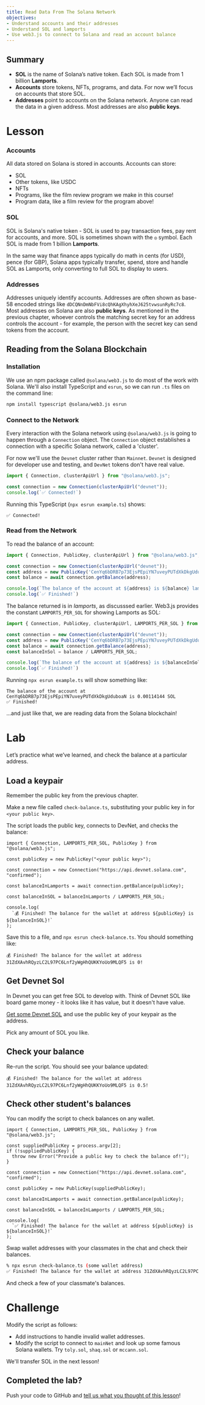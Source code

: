 ```yaml
---
title: Read Data From The Solana Network
objectives:
- Understand accounts and their addresses
- Understand SOL and lamports
- Use web3.js to connect to Solana and read an account balance
---
```


## Summary

- **SOL** is the name of Solana’s native token. Each SOL is made from 1 billion **Lamports**. 
- **Accounts** store tokens, NFTs, programs, and data. For now we’ll focus on accounts that store SOL. 
- **Addresses** point to accounts on the Solana network. Anyone can read the data in a given address. Most addresses are also **public keys**.

# Lesson

### Accounts

All data stored on Solana is stored in accounts. Accounts can store: 

- SOL
- Other tokens, like USDC
- NFTs
- Programs, like the film review program we make in this course!
- Program data, like a film review for the program above!

### SOL

SOL is Solana's native token - SOL is used to pay transaction fees, pay rent for accounts, and more. SOL is sometimes shown with the `◎` symbol. Each SOL is made from 1 billion **Lamports**. 

In the same way that finance apps typically do math in cents (for USD), pence (for GBP), Solana apps typically transfer, spend, store and handle SOL as Lamports, only converting to full SOL to display to users. 

### Addresses

Addresses uniquely identify accounts. Addresses are often shown as base-58 encoded strings like `dDCQNnDmNbFVi8cQhKAgXhyhXeJ625tvwsunRyRc7c8`. Most addresses on Solana are also **public keys**. As mentioned in the previous chapter, whoever controls the matching secret key for an address controls the account - for example, the person with the secret key can send tokens from the account.

## Reading from the Solana Blockchain

### Installation

We use an npm package called `@solana/web3.js` to do most of the work with Solana. We'll also install TypeScript and `esrun`, so we can run `.ts` files on the command line:

```bash
npm install typescript @solana/web3.js esrun 
```

### Connect to the Network

Every interaction with the Solana network using `@solana/web3.js` is going to happen through a `Connection` object. The `Connection` object establishes a connection with a specific Solana network, called a 'cluster'. 

For now we'll use the `Devnet` cluster rather than `Mainnet`. `Devnet` is designed for developer use and testing, and `DevNet` tokens don't have real value.

```typescript
import { Connection, clusterApiUrl } from "@solana/web3.js";

const connection = new Connection(clusterApiUrl("devnet"));
console.log(`✅ Connected!`)
```

Running this TypeScript (`npx esrun example.ts`) shows:

```
✅ Connected!
```

### Read from the Network

To read the balance of an account:

```typescript
import { Connection, PublicKey, clusterApiUrl } from "@solana/web3.js";

const connection = new Connection(clusterApiUrl("devnet"));
const address = new PublicKey('CenYq6bDRB7p73EjsPEpiYN7uveyPUTdXkDkgUduboaN');
const balance = await connection.getBalance(address);

console.log(`The balance of the account at ${address} is ${balance} lamports`); 
console.log(`✅ Finished!`)
```

The balance returned is in *lamports*, as discusssed earlier. Web3.js provides the constant `LAMPORTS_PER_SOL` for showing Lamports as SOL:

```typescript
import { Connection, PublicKey, clusterApiUrl, LAMPORTS_PER_SOL } from "@solana/web3.js";

const connection = new Connection(clusterApiUrl("devnet"));
const address = new PublicKey('CenYq6bDRB7p73EjsPEpiYN7uveyPUTdXkDkgUduboaN');
const balance = await connection.getBalance(address);
const balanceInSol = balance / LAMPORTS_PER_SOL;

console.log(`The balance of the account at ${address} is ${balanceInSol} SOL`); 
console.log(`✅ Finished!`)
```

Running `npx esrun example.ts` will show something like:

```
The balance of the account at CenYq6bDRB7p73EjsPEpiYN7uveyPUTdXkDkgUduboaN is 0.00114144 SOL
✅ Finished!
```

...and just like that, we are reading data from the Solana blockchain! 

# Lab

Let’s practice what we’ve learned, and check the balance at a particular address. 

## Load a keypair 

Remember the public key from the previous chapter. 

Make a new file called `check-balance.ts`, substituting your public key in for `<your public key>`.

The script loads the public key, connects to DevNet, and checks the balance:

```tsx
import { Connection, LAMPORTS_PER_SOL, PublicKey } from "@solana/web3.js";

const publicKey = new PublicKey("<your public key>");

const connection = new Connection("https://api.devnet.solana.com", "confirmed");

const balanceInLamports = await connection.getBalance(publicKey);

const balanceInSOL = balanceInLamports / LAMPORTS_PER_SOL;

console.log(
  `💰 Finished! The balance for the wallet at address ${publicKey} is ${balanceInSOL}!`
);

```

Save this to a file, and `npx esrun check-balance.ts`. You should something like:

```
💰 Finished! The balance for the wallet at address 31ZdXAvhRQyzLC2L97PC6Lnf2yWgHhQUKKYoUo9MLQF5 is 0!
```

## Get Devnet Sol

In Devnet you can get free SOL to develop with. Think of Devnet SOL like board game money - it looks like it has value, but it doesn't have value. 

[Get some Devnet SOL](https://faucet.solana.com/) and use the public key of your keypair as the address. 

Pick any amount of SOL you like.

## Check your balance

Re-run the script. You should see your balance updated:

```
💰 Finished! The balance for the wallet at address 31ZdXAvhRQyzLC2L97PC6Lnf2yWgHhQUKKYoUo9MLQF5 is 0.5!
```

## Check other student's balances

You can modify the script to check balances on any wallet.

```tsx
import { Connection, LAMPORTS_PER_SOL, PublicKey } from "@solana/web3.js";

const suppliedPublicKey = process.argv[2];
if (!suppliedPublicKey) {
  throw new Error("Provide a public key to check the balance of!");
}

const connection = new Connection("https://api.devnet.solana.com", "confirmed");

const publicKey = new PublicKey(suppliedPublicKey);

const balanceInLamports = await connection.getBalance(publicKey);

const balanceInSOL = balanceInLamports / LAMPORTS_PER_SOL;

console.log(
  `✅ Finished! The balance for the wallet at address ${publicKey} is ${balanceInSOL}!`
);

```

Swap wallet addresses with your classmates in the chat and check their balances.

```bash
% npx esrun check-balance.ts (some wallet address)
✅ Finished! The balance for the wallet at address 31ZdXAvhRQyzLC2L97PC6Lnf2yWgHhQUKKYoUo9MLQF5 is 3!
```

And check a few of your classmate's balances.

# Challenge

Modify the script as follows:

 - Add instructions to handle invalid wallet addresses.
 - Modify the script to connect to `mainNet` and look up some famous Solana wallets. Try `toly.sol`, `shaq.sol` or `mccann.sol`.

We'll transfer SOL in the next lesson!

## Completed the lab?

Push your code to GitHub and [tell us what you thought of this lesson](https://form.typeform.com/to/IPH0UGz7#answers-lesson=8bbbfd93-1cdc-4ce3-9c83-637e7aa57454)!